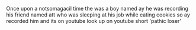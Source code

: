  Once upon a notsomagacil time the was a boy named ay he was recording his
friend named att who was sleeping at his job while eating
cookies so ay recorded
him and its on youtube look up on youtube short 'pathic loser'
